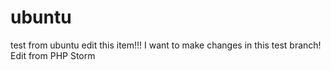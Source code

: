 # ubuntu
test from ubuntu
edit this item!!!
I want to make changes in this test branch!
Edit from PHP Storm

